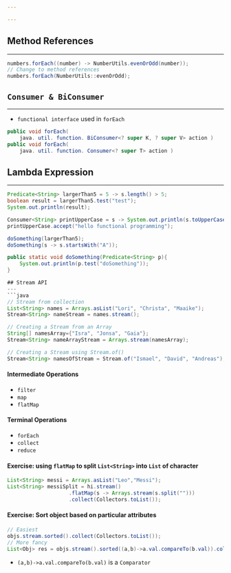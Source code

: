 ```yaml
---

---
```


## Method References
---
```java
numbers.forEach((number) -> NumberUtils.evenOrOdd(number));
// Change to method references
numbers.forEach(NumberUtils::evenOrOdd);
```

## `Consumer & BiConsumer` 
---
- `functional interface` used in `forEach`
```java
public void forEach(
	java. util. function. BiConsumer<? super K, ? super V> action )
public void forEach( 
	java. util. function. Consumer<? super T> action )
```
## Lambda Expression
---
```java
Predicate<String> largerThan5 = 5 -> s.length() > 5;
boolean result = largerThan5.test("test");
System.out.println(result);

Consumer<String> printUpperCase = s -> System.out.println(s.toUpperCase());
printUpperCase.accept("hello functional programming");

doSomething(largerThan5);
doSomething(s -> s.startsWith("A"));

public static void doSomething(Predicate<String> p){
	System.out.println(p.test("doSomething"));
}

## Stream API
---
```java
// Stream from collection
List<String> names = Arrays.asList("Lori", "Christa", "Maaike");
Stream<String> nameStream = names.stream();

// Creating a Stream from an Array
String[] namesArray={"Isra", "Jonsa", "Gaia"};
Stream<String> nameArrayStream = Arrays.stream(namesArray);

// Creating a Stream using Stream.of()
Stream<String> namesOfStream = Stream.of("Ismael", "David", "Andreas");
```
#### Intermediate Operations
- `filter`
- `map`
- `flatMap`
#### Terminal Operations
- `forEach`
- `collect`
- `reduce`

#### Exercise: using `flatMap` to split `List<String>` into `List` of character
```java
List<String> messi = Arrays.asList("Leo","Messi");
List<String> messiSplit = hi.stream()
					.flatMap(s -> Arrays.stream(s.split("")))
					.collect(Collectors.toList());		
```

#### Exercise: Sort object based on particular attributes
```java
// Easiest
objs.stream.sorted().collect(Collectors.toList());
// More fancy
List<Obj> res = objs.stream().sorted((a,b)->a.val.compareTo(b.val)).collect(Collectors.toList())
```
- `(a,b)->a.val.compareTo(b.val)` is a `Comparator`
